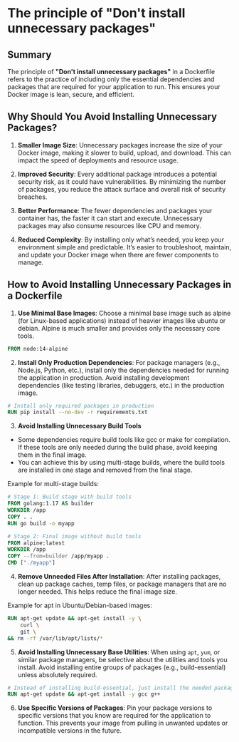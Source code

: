 # The principle of "Don't install unnecessary packages"

## Summary

The principle of **"Don't install unnecessary packages"** in a Dockerfile refers to the practice of including only the essential dependencies and packages that are required for your application to run. This ensures your Docker image is lean, secure, and efficient.

## Why Should You Avoid Installing Unnecessary Packages?

1. **Smaller Image Size**: Unnecessary packages increase the size of your Docker image, making it slower to build, upload, and download. This can impact the speed of deployments and resource usage.

2. **Improved Security**: Every additional package introduces a potential security risk, as it could have vulnerabilities. By minimizing the number of packages, you reduce the attack surface and overall risk of security breaches.

3. **Better Performance**: The fewer dependencies and packages your container has, the faster it can start and execute. Unnecessary packages may also consume resources like CPU and memory.

4. **Reduced Complexity**: By installing only what’s needed, you keep your environment simple and predictable. It’s easier to troubleshoot, maintain, and update your Docker image when there are fewer components to manage.

## How to Avoid Installing Unnecessary Packages in a Dockerfile

1. **Use Minimal Base Images**: Choose a minimal base image such as alpine (for Linux-based applications) instead of heavier images like ubuntu or debian. Alpine is much smaller and provides only the necessary core tools.

```Dockerfile
FROM node:14-alpine
```

2. **Install Only Production Dependencies**: For package managers (e.g., Node.js, Python, etc.), install only the dependencies needed for running the application in production. Avoid installing development dependencies (like testing libraries, debuggers, etc.) in the production image.

```Dockerfile
# Install only required packages in production
RUN pip install --no-dev -r requirements.txt
```

3. **Avoid Installing Unnecessary Build Tools**

- Some dependencies require build tools like gcc or make for compilation. If these tools are only needed during the build phase, avoid keeping them in the final image.
- You can achieve this by using multi-stage builds, where the build tools are installed in one stage and removed from the final stage.

Example for multi-stage builds:
```Dockerfile
# Stage 1: Build stage with build tools
FROM golang:1.17 AS builder
WORKDIR /app
COPY . .
RUN go build -o myapp

# Stage 2: Final image without build tools
FROM alpine:latest
WORKDIR /app
COPY --from=builder /app/myapp .
CMD ["./myapp"]
```

4. **Remove Unneeded Files After Installation**: After installing packages, clean up package caches, temp files, or package managers that are no longer needed. This helps reduce the final image size.

Example for apt in Ubuntu/Debian-based images:
```Dockerfile
RUN apt-get update && apt-get install -y \
    curl \
    git \
&& rm -rf /var/lib/apt/lists/*
```

5. **Avoid Installing Unnecessary Base Utilities**: When using `apt`, `yum`, or similar package managers, be selective about the utilities and tools you install. Avoid installing entire groups of packages (e.g., build-essential) unless absolutely required.

```Dockerfile
# Instead of installing build-essential, just install the needed packages
RUN apt-get update && apt-get install -y gcc g++
```

6. **Use Specific Versions of Packages**: Pin your package versions to specific versions that you know are required for the application to function. This prevents your image from pulling in unwanted updates or incompatible versions in the future.


